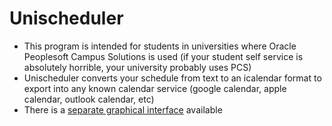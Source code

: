 # Unischeduler
* This program is intended for students in universities where Oracle Peoplesoft Campus Solutions is used (if your student self service is absolutely horrible, your university probably uses PCS)
* Unischeduler converts your schedule from text to an icalendar format to export into any known calendar service (google calendar, apple calendar, outlook calendar, etc)
* There is a [separate graphical interface](https://github.com/Varabe/unischeduler_gui) available
